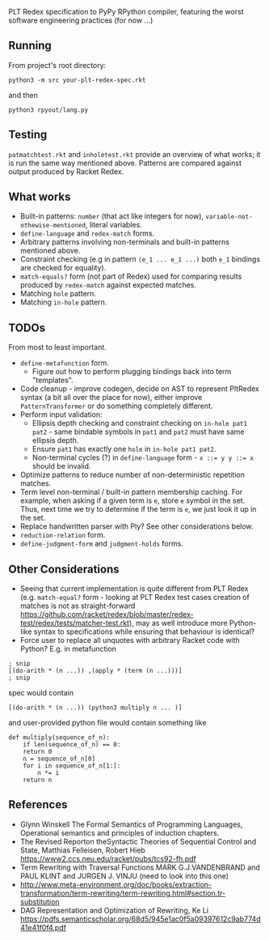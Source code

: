 PLT Redex specification to PyPy RPython compiler, featuring the worst software engineering practices (for now ...)

## Running 

From project's root directory:

```
python3 -m src your-plt-redex-spec.rkt
```

and then 

`python3 rpyout/lang.py`


## Testing

`patmatchtest.rkt` and `inholetest.rkt` provide an overview of what works; it is run the same way mentioned above. Patterns are compared against output produced by Racket Redex.

## What works 
* Built-in patterns: `number` (that act like integers for now), `variable-not-othewise-mentioned`, literal variables.
* `define-language` and `redex-match` forms. 
* Arbitrary patterns involving non-terminals and built-in patterns mentioned above.
* Constraint checking (e.g in pattern `(e_1 ... e_1 ...)` both `e_1` bindings are checked for equality).
* `match-equals?` form (not part of Redex) used for comparing results produced by `redex-match` against expected matches.
* Matching `hole` pattern.
* Matching `in-hole` pattern.

## TODOs
From most to least important.
* `define-metafunction` form.
	* Figure out how to perform plugging bindings back into term "templates". 
* Code cleanup  - improve codegen, decide on AST to represent PltRedex syntax (a bit all over the place for now), either improve `PatternTransformer` or do something completely different.
* Perform input validation:
	* Ellipsis depth checking and constraint checking on `in-hole pat1 pat2` - same bindable symbols in `pat1` and `pat2` must have same ellipsis depth.
	* Ensure `pat1` has exactly one `hole` in `in-hole pat1 pat2`.
	* Non-terminal cycles (?) in `define-language` form - `x ::= y y ::= x` should be invalid.
* Optimize patterns to reduce number of non-deterministic repetition matches.
* Term level non-terminal / built-in pattern membership caching. For example, when asking if a given term is `e`, store `e` symbol in the set. Thus, next time we try to determine if the term is `e`, we just look it up in the set.
* Replace handwritten parser with Ply? See other considerations below.
* `reduction-relation` form.
* `define-judgment-form` and `judgment-holds` forms.

## Other Considerations
* Seeing that current implementation is quite different from PLT Redex (e.g. `match-equal?` form - looking at PLT Redex test cases creation of matches is not as straight-forward https://github.com/racket/redex/blob/master/redex-test/redex/tests/matcher-test.rkt), may as well introduce more Python-like syntax to specifications while ensuring that behaviour is identical? 
* Force user to replace all unquotes with arbitrary Racket code with Python? E.g. in metafunction

```
; snip
[(do-arith * (n ...)) ,(apply * (term (n ...)))]
; snip
```

spec would contain

```
[(do-arith * (n ...)) (python3 multiply n ... )]
```

and user-provided python file would contain something like

```
def multiply(sequence_of_n):
	if len(sequence_of_n) == 0:
	return 0
	n = sequence_of_n[0]
	for i in sequence_of_n[1:]:
		n *= i
	return n
```


## References
* Glynn Winskell The Formal Semantics of Programming Languages, Operational semantics and principles of induction chapters.
* The Revised Reporton theSyntactic Theories of Sequential Control and State, Matthias Felleisen, Robert Hieb https://www2.ccs.neu.edu/racket/pubs/tcs92-fh.pdf
* Term Rewriting with Traversal Functions MARK G.J.VANDENBRAND and PAUL KLINT and JURGEN J. VINJU (need to look into this one)
* http://www.meta-environment.org/doc/books/extraction-transformation/term-rewriting/term-rewriting.html#section.tr-substitution
* DAG Representation and Optimization of Rewriting, Ke Li https://pdfs.semanticscholar.org/68d5/945e1ac0f5a09397612c9ab774d41e41f0f4.pdf
